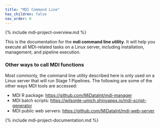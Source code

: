 ```yaml
---
title: "MDI Command Line"
has_children: false
nav_order: 0
---
```


{% include mdi-project-overview.md %}

This is the documentation for the **mdi command line utility**.
It will help you execute all MDI-related tasks on a Linux server, 
including installation, management, and pipeline execution.

### Other ways to call MDI functions

Most commonly, the command line utility described here is only
used on a Linux server that will run Stage 1 Pipelines.
The following are some of the other ways MDI tools are accessed:

- MDI R package: <https://github.com/MiDataInt/mdi-manager>
- MDI batch scripts: <https://wilsonte-umich.shinyapps.io/mdi-script-generator>
- MDI public web servers: <https://github.com/MiDataInt/mdi-web-server>

{% include mdi-project-documentation.md %}
